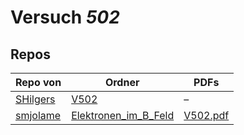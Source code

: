# Versuch *502*

## Repos

|          Repo von          |                                             Ordner                                             |                                                                   PDFs                                                                   |
|----------------------------|------------------------------------------------------------------------------------------------|------------------------------------------------------------------------------------------------------------------------------------------|
|[SHilgers](../repo/SHilgers)|[V502](https://github.com/SHilgers/Praktikum2/tree/master/V502)                                 |–                                                                                                                                         |
|[smjolame](../repo/smjolame)|[Elektronen_im_B_Feld](https://github.com/smjolame/Praktikum_1/tree/master/Elektronen_im_B_Feld)|[V502.pdf](https://docs.google.com/viewer?url=https://raw.githubusercontent.com/smjolame/Praktikum_1/master/Elektronen_im_B_Feld/V502.pdf)|
